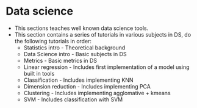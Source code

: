# Data science

- This sections teaches well known data science tools.
- This section contains a series of tutorials in various subjects in DS, do the following tutorials in order:
     - Statistics intro - Theoretical background
     - Data Science intro - Basic subjects in DS
     - Metrics - Basic metrics in DS
     - Linear regression - Includes first implementation of a model using built in tools
     - Classification - Includes implementing KNN
     - Dimension reduction - Includes implementing PCA 
     - Clustering - Includes implementing agglomative + kmeans
     - SVM - Includes classification with SVM
